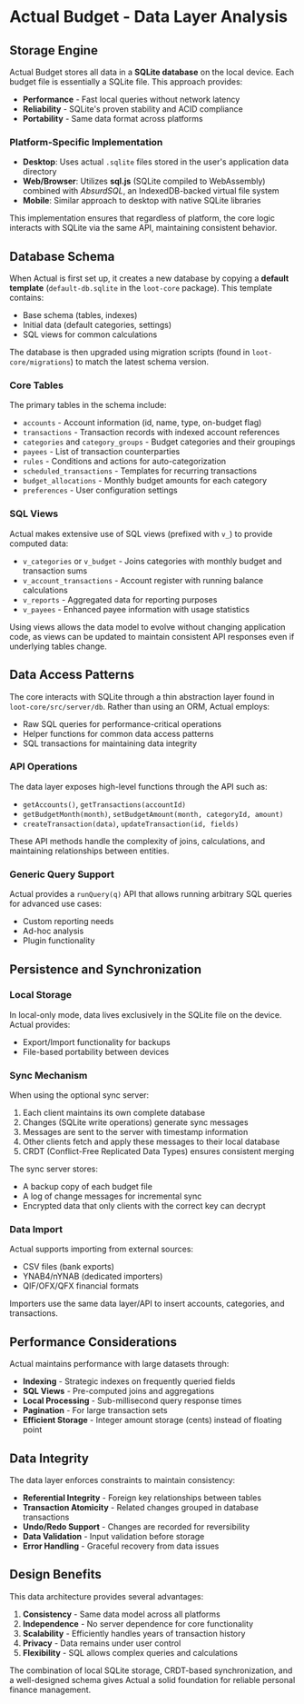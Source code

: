 # Actual Budget - Data Layer Analysis

## Storage Engine

Actual Budget stores all data in a **SQLite database** on the local device. Each budget file is essentially a SQLite file. This approach provides:

- **Performance** - Fast local queries without network latency
- **Reliability** - SQLite's proven stability and ACID compliance
- **Portability** - Same data format across platforms

### Platform-Specific Implementation

- **Desktop**: Uses actual `.sqlite` files stored in the user's application data directory
- **Web/Browser**: Utilizes **sql.js** (SQLite compiled to WebAssembly) combined with *AbsurdSQL*, an IndexedDB-backed virtual file system
- **Mobile**: Similar approach to desktop with native SQLite libraries

This implementation ensures that regardless of platform, the core logic interacts with SQLite via the same API, maintaining consistent behavior.

## Database Schema

When Actual is first set up, it creates a new database by copying a **default template** (`default-db.sqlite` in the `loot-core` package). This template contains:

- Base schema (tables, indexes)
- Initial data (default categories, settings)
- SQL views for common calculations

The database is then upgraded using migration scripts (found in `loot-core/migrations`) to match the latest schema version.

### Core Tables

The primary tables in the schema include:

- `accounts` - Account information (id, name, type, on-budget flag)
- `transactions` - Transaction records with indexed account references
- `categories` and `category_groups` - Budget categories and their groupings
- `payees` - List of transaction counterparties
- `rules` - Conditions and actions for auto-categorization
- `scheduled_transactions` - Templates for recurring transactions
- `budget_allocations` - Monthly budget amounts for each category
- `preferences` - User configuration settings

### SQL Views

Actual makes extensive use of SQL views (prefixed with `v_`) to provide computed data:

- `v_categories` or `v_budget` - Joins categories with monthly budget and transaction sums
- `v_account_transactions` - Account register with running balance calculations
- `v_reports` - Aggregated data for reporting purposes
- `v_payees` - Enhanced payee information with usage statistics

Using views allows the data model to evolve without changing application code, as views can be updated to maintain consistent API responses even if underlying tables change.

## Data Access Patterns

The core interacts with SQLite through a thin abstraction layer found in `loot-core/src/server/db`. Rather than using an ORM, Actual employs:

- Raw SQL queries for performance-critical operations
- Helper functions for common data access patterns
- SQL transactions for maintaining data integrity

### API Operations

The data layer exposes high-level functions through the API such as:

- `getAccounts()`, `getTransactions(accountId)`
- `getBudgetMonth(month)`, `setBudgetAmount(month, categoryId, amount)`
- `createTransaction(data)`, `updateTransaction(id, fields)`

These API methods handle the complexity of joins, calculations, and maintaining relationships between entities.

### Generic Query Support

Actual provides a `runQuery(q)` API that allows running arbitrary SQL queries for advanced use cases:

- Custom reporting needs
- Ad-hoc analysis
- Plugin functionality

## Persistence and Synchronization

### Local Storage

In local-only mode, data lives exclusively in the SQLite file on the device. Actual provides:

- Export/Import functionality for backups
- File-based portability between devices

### Sync Mechanism

When using the optional sync server:

1. Each client maintains its own complete database
2. Changes (SQLite write operations) generate sync messages
3. Messages are sent to the server with timestamp information
4. Other clients fetch and apply these messages to their local database
5. CRDT (Conflict-Free Replicated Data Types) ensures consistent merging

The sync server stores:
- A backup copy of each budget file
- A log of change messages for incremental sync
- Encrypted data that only clients with the correct key can decrypt

### Data Import

Actual supports importing from external sources:

- CSV files (bank exports)
- YNAB4/nYNAB (dedicated importers)
- QIF/OFX/QFX financial formats

Importers use the same data layer/API to insert accounts, categories, and transactions.

## Performance Considerations

Actual maintains performance with large datasets through:

- **Indexing** - Strategic indexes on frequently queried fields
- **SQL Views** - Pre-computed joins and aggregations
- **Local Processing** - Sub-millisecond query response times
- **Pagination** - For large transaction sets
- **Efficient Storage** - Integer amount storage (cents) instead of floating point

## Data Integrity

The data layer enforces constraints to maintain consistency:

- **Referential Integrity** - Foreign key relationships between tables
- **Transaction Atomicity** - Related changes grouped in database transactions
- **Undo/Redo Support** - Changes are recorded for reversibility
- **Data Validation** - Input validation before storage
- **Error Handling** - Graceful recovery from data issues

## Design Benefits

This data architecture provides several advantages:

1. **Consistency** - Same data model across all platforms
2. **Independence** - No server dependence for core functionality
3. **Scalability** - Efficiently handles years of transaction history
4. **Privacy** - Data remains under user control
5. **Flexibility** - SQL allows complex queries and calculations

The combination of local SQLite storage, CRDT-based synchronization, and a well-designed schema gives Actual a solid foundation for reliable personal finance management. 